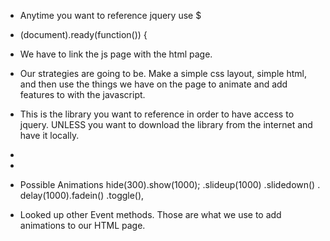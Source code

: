 * Anytime you want to reference jquery use $
* (document).ready(function()) {

* We have to link the js page with the html page.

* Our strategies are going to be. Make a simple css layout, simple html, and then use the things we have on the page to animate and add features to with the javascript.

* This is the library you want to reference in order to have access to jquery. UNLESS you want to download the library from the internet and have it locally.

* <script src="http://ajax.googleapis.com/ajax/libs/jquery/2.0.2/jquery.min.js"></script>

* <script src="jquery.js"></script>

* Possible Animations hide(300).show(1000); .slideup(1000) .slidedown() . delay(1000).fadein() .toggle(),

* Looked up other Event methods. Those are what we use to add animations to our HTML page.

